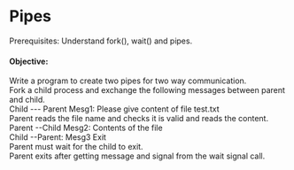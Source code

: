 # Pipes

Prerequisites: Understand fork(), wait() and pipes.

#### Objective:
Write a program to create two pipes for two way communication.  
Fork a child process and exchange the following messages between parent and child.  
Child --- Parent Mesg1: Please give content of file test.txt  
Parent reads the file name and checks it is valid and reads the content.  
Parent --Child Mesg2: Contents of the file  
Child --Parent: Mesg3 Exit  
Parent must wait for the child to exit.  
Parent exits after getting message and signal from the wait signal call.


